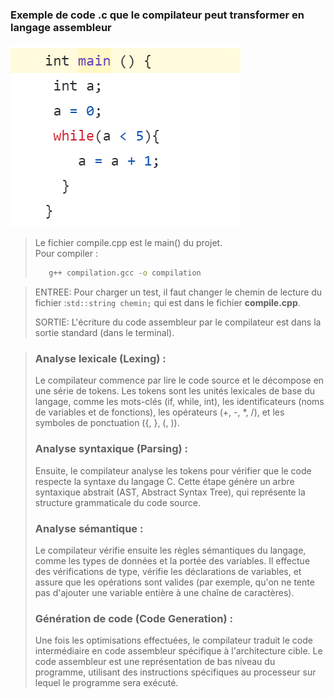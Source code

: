 ### Exemple de code .c que le compilateur peut transformer en langage assembleur
<img src="./src/code_c.png.png" />

>Le fichier compile.cpp est le main() du projet.<br/>
>Pour compiler : 
>```bash  
>    g++ compilation.gcc -o compilation
>``` 

> ENTREE: Pour charger un test, il faut changer le chemin de lecture du fichier :```std::string chemin;``` qui est dans le fichier <strong>compile.cpp</strong>.
> 
> SORTIE: L'écriture du code assembleur par le compilateur est dans la sortie standard (dans le terminal).

 
> ### Analyse lexicale (Lexing) :
> Le compilateur commence par lire le code source et le décompose en une série de tokens. Les tokens sont les unités lexicales de base du langage, comme les mots-clés (if, while, int), les identificateurs (noms de variables et de fonctions), les opérateurs (+, -, *, /), et les symboles de ponctuation ({, }, (, )).
> ### Analyse syntaxique (Parsing) :
> Ensuite, le compilateur analyse les tokens pour vérifier que le code respecte la syntaxe du langage C. Cette étape génère un arbre syntaxique abstrait (AST, Abstract Syntax Tree), qui représente la structure grammaticale du code source.
> ### Analyse sémantique :
>Le compilateur vérifie ensuite les règles sémantiques du langage, comme les types de données et la portée des variables. Il effectue des vérifications de type, vérifie les déclarations de variables, et assure que les opérations sont valides (par exemple, qu'on ne tente pas d'ajouter une variable entière à une chaîne de caractères).
> ### Génération de code (Code Generation) :
> Une fois les optimisations effectuées, le compilateur traduit le code intermédiaire en code assembleur spécifique à l'architecture cible. Le code assembleur est une représentation de bas niveau du programme, utilisant des instructions spécifiques au processeur sur lequel le programme sera exécuté.